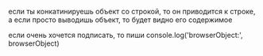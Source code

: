 если ты конкатинируешь объект со строкой, то он приводится к строке, а если просто выводишь объект, то будет видно его содержимое

если очень хочется подписать, то пиши console.log('browserObject:', browserObject)